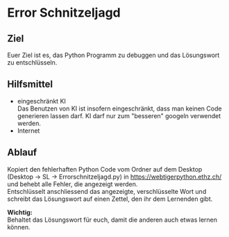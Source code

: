 # Error Schnitzeljagd

## Ziel

Euer Ziel ist es, das Python Programm zu debuggen und das Lösungswort zu entschlüsseln.

## Hilfsmittel

- eingeschränkt KI  
  Das Benutzen von KI ist insofern eingeschränkt, dass man keinen Code generieren lassen darf. KI darf nur zum "besseren" googeln verwendet werden.
- Internet

## Ablauf

Kopiert den fehlerhaften Python Code vom Ordner auf dem Desktop (Desktop -> SL -> Errorschnitzeljagd.py) in https://webtigerpython.ethz.ch/ und behebt alle Fehler, die angezeigt werden.  
Entschlüsselt anschliessend das angezeigte, verschlüsselte Wort und schreibt das Lösungswort auf einen Zettel, den ihr dem Lernenden gibt.

**Wichtig:**  
Behaltet das Lösungswort für euch, damit die anderen auch etwas lernen können.

